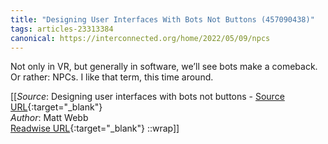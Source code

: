 ```yaml
---
title: "Designing User Interfaces With Bots Not Buttons (457090438)"
tags: articles-23313384
canonical: https://interconnected.org/home/2022/05/09/npcs
---
```


Not only in VR, but generally in software, we’ll see bots make a comeback. Or rather: NPCs. I like that term, this time around.


[[_Source_: Designing user interfaces with bots not buttons - [Source URL](https://interconnected.org/home/2022/05/09/npcs){:target="_blank"}<br>
_Author_: Matt Webb<br>
[Readwise URL](https://readwise.io/open/457090438){:target="_blank"}
::wrap]]